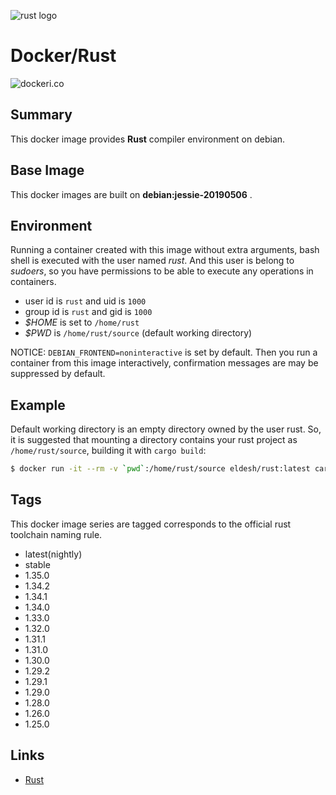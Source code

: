 ![rust logo][logo]

# Docker/Rust

![dockeri.co][dockericon]


## Summary

This docker image provides **Rust** compiler environment on debian.


## Base Image

This docker images are built on **debian:jessie-20190506** .


## Environment

Running a container created with this image without extra arguments,
bash shell is executed with the user named *rust*.
And this user is belong to *sudoers*, so you have permissions to be able to execute any operations in containers.

- user id is `rust` and uid is `1000`
- group id is `rust` and gid is `1000`
- *$HOME* is set to `/home/rust`
- *$PWD* is `/home/rust/source` (default working directory)

NOTICE:
  `DEBIAN_FRONTEND=noninteractive` is set by default.
  Then you run a container from this image interactively, confirmation messages are may be suppressed by default.


## Example

Default working directory is an empty directory owned by the user rust.
So, it is suggested that mounting a directory contains your rust project as `/home/rust/source`, building it with `cargo build`:

```sh
$ docker run -it --rm -v `pwd`:/home/rust/source eldesh/rust:latest cargo build
```


## Tags

This docker image series are tagged corresponds to the official rust toolchain naming rule.

- latest(nightly)
- stable
- 1.35.0
- 1.34.2
- 1.34.1
- 1.34.0
- 1.33.0
- 1.32.0
- 1.31.1
- 1.31.0
- 1.30.0
- 1.29.2
- 1.29.1
- 1.29.0
- 1.28.0
- 1.26.0
- 1.25.0


## Links

- [Rust](https://www.rust-lang.org/en-US/ "Rust")

[logo]: https://www.rust-lang.org/logos/rust-logo-blk.svg "a system programming language"
[dockericon]: https://dockeri.co/image/eldesh/rust "dockeri.co"
